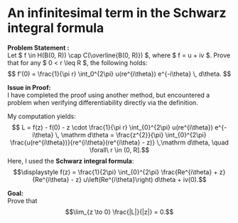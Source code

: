 # An infinitesimal term in the Schwarz integral formula

**Problem Statement :**  
Let $ f \in H(B(0, R)) \cap C(\overline{B(0, R)}) $, where $ f = u + iv $. Prove that for any $ 0 < r \leq R $, the following holds:  
$$
f'(0) = \frac{1}{\pi r} \int_0^{2\pi} u(re^{i\theta}) e^{-i\theta} \, d\theta.
$$

**Issue in Proof:**  
I have completed the proof using another method, but encountered a problem when verifying differentiability directly via the definition.  

My computation yields:  
$$ L = f(z) - f(0) - z \cdot \frac{1}{\pi r} \int_{0}^{2\pi} u(re^{i\theta}) e^{-i\theta} \, \mathrm d\theta = \frac{z^{2}}{\pi} \int_{0}^{2\pi} \frac{u(re^{i\theta})}{re^{i\theta}(re^{i\theta} - z)} \,\mathrm d\theta, \quad \forall\ r \in (0, R].$$
Here, I used the **Schwarz integral formula**:
$$\displaystyle  f(z) = \frac{1}{2\pi} \int_{0}^{2\pi} \frac{Re^{i\theta} + z}{Re^{i\theta} - z} u\left(Re^{i\theta}\right) d\theta + iv(0).$$

**Goal:**  
Prove that 
$$\lim_{z \to 0} \frac{|L|}{|z|} = 0.$$